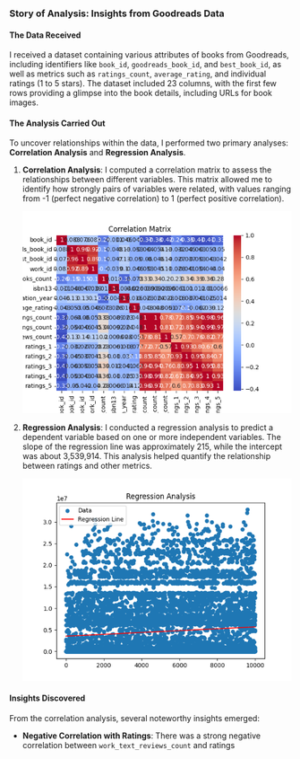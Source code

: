 ### Story of Analysis: Insights from Goodreads Data

#### The Data Received
I received a dataset containing various attributes of books from Goodreads, including identifiers like `book_id`, `goodreads_book_id`, and `best_book_id`, as well as metrics such as `ratings_count`, `average_rating`, and individual ratings (1 to 5 stars). The dataset included 23 columns, with the first few rows providing a glimpse into the book details, including URLs for book images.

#### The Analysis Carried Out
To uncover relationships within the data, I performed two primary analyses: **Correlation Analysis** and **Regression Analysis**.

1. **Correlation Analysis**: I computed a correlation matrix to assess the relationships between different variables. This matrix allowed me to identify how strongly pairs of variables were related, with values ranging from -1 (perfect negative correlation) to 1 (perfect positive correlation).

   ![Correlation Matrix](correlation_matrix.png)

2. **Regression Analysis**: I conducted a regression analysis to predict a dependent variable based on one or more independent variables. The slope of the regression line was approximately 215, while the intercept was about 3,539,914. This analysis helped quantify the relationship between ratings and other metrics.

   ![Regression Plot](regression_plot.png)

#### Insights Discovered
From the correlation analysis, several noteworthy insights emerged:

- **Negative Correlation with Ratings**: There was a strong negative correlation between `work_text_reviews_count` and ratings